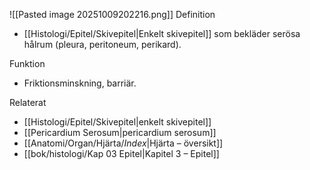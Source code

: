 ![[Pasted image 20251009202216.png]]
Definition
- [[Histologi/Epitel/Skivepitel|Enkelt skivepitel]] som bekläder serösa hålrum (pleura, peritoneum, perikard).

Funktion
- Friktionsminskning, barriär.

Relaterat
- [[Histologi/Epitel/Skivepitel|enkelt skivepitel]]
- [[Pericardium Serosum|pericardium serosum]]
- [[Anatomi/Organ/Hjärta/_Index_|Hjärta – översikt]]
- [[bok/histologi/Kap 03 Epitel|Kapitel 3 – Epitel]]
